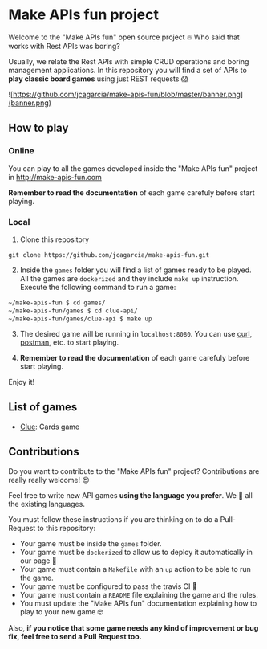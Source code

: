 # Make APIs fun project

Welcome to the "Make APIs fun" open source project 🔥 Who said that works with Rest APIs was boring?

Usually, we relate the Rest APIs with simple CRUD operations and boring management applications. In this repository you will find a set of APIs to **play classic board games** using just REST requests 😱

![https://github.com/jcagarcia/make-apis-fun/blob/master/banner.png](banner.png)

## How to play

### Online

You can play to all the games developed inside the "Make APIs fun" project in http://make-apis-fun.com

**Remember to read the documentation** of each game carefuly before start playing.

### Local

1. Clone this repository
```
git clone https://github.com/jcagarcia/make-apis-fun.git
```
2. Inside the `games` folder you will find a list of games ready to be played. All the games are `dockerized` and they include `make up` instruction. Execute the following command to run a game:
```
~/make-apis-fun $ cd games/
~/make-apis-fun/games $ cd clue-api/
~/make-apis-fun/games/clue-api $ make up
```
3. The desired game will be running in `localhost:8080`. You can use [curl](https://github.com/curl/curl), [postman](https://github.com/postmanlabs), etc. to start playing. 

4. **Remember to read the documentation** of each game carefuly before start playing.

Enjoy it!

## List of games

* [Clue](https://github.com/jcagarcia/make-apis-fun/tree/master/games/clue-api): Cards game

## Contributions

Do you want to contribute to the "Make APIs fun" project? Contributions are really really welcome! 😍

Feel free to write new API games **using the language you prefer**. We 💛 all the existing languages.

You must follow these instructions if you are thinking on to do a Pull-Request to this repository:

* Your game must be inside the `games` folder.
* Your game must be `dockerized` to allow us to deploy it automatically in our page 🙂
* Your game must contain a `Makefile` with an `up` action to be able to run the game.
* Your game must be configured to pass the travis CI 🚨
* Your game must contain a `README` file explaining the game and the rules.
* You must update the "Make APIs fun" documentation explaining how to play to your new game 🤓 

Also, **if you notice that some game needs any kind of improvement or bug fix, feel free to send a Pull Request too.**
